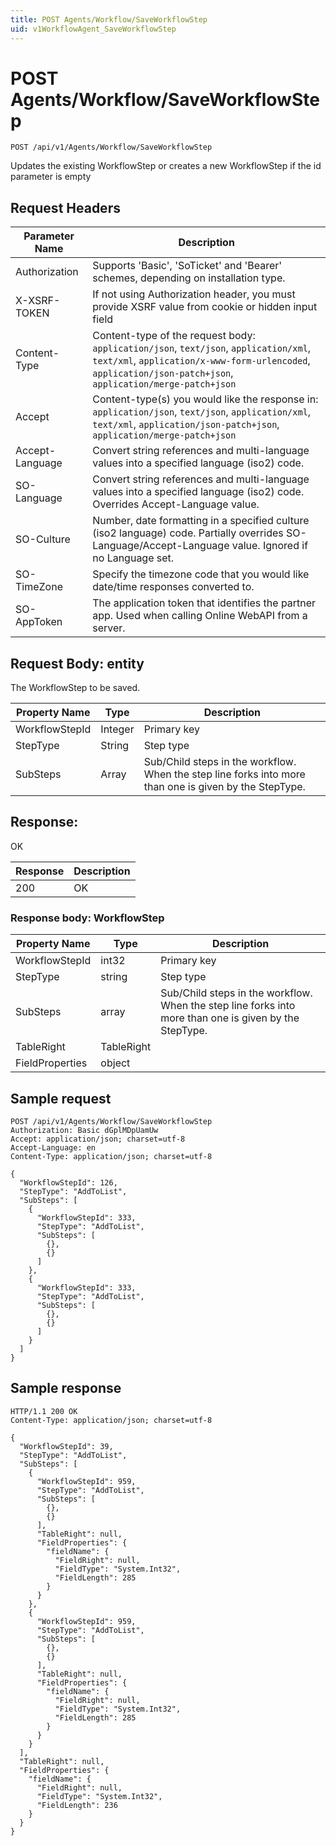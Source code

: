 ```yaml
---
title: POST Agents/Workflow/SaveWorkflowStep
uid: v1WorkflowAgent_SaveWorkflowStep
---
```


# POST Agents/Workflow/SaveWorkflowStep

```http
POST /api/v1/Agents/Workflow/SaveWorkflowStep
```

Updates the existing WorkflowStep or creates a new WorkflowStep if the id parameter is empty








## Request Headers

| Parameter Name | Description |
|----------------|-------------|
| Authorization  | Supports 'Basic', 'SoTicket' and 'Bearer' schemes, depending on installation type. |
| X-XSRF-TOKEN   | If not using Authorization header, you must provide XSRF value from cookie or hidden input field |
| Content-Type | Content-type of the request body: `application/json`, `text/json`, `application/xml`, `text/xml`, `application/x-www-form-urlencoded`, `application/json-patch+json`, `application/merge-patch+json` |
| Accept         | Content-type(s) you would like the response in: `application/json`, `text/json`, `application/xml`, `text/xml`, `application/json-patch+json`, `application/merge-patch+json` |
| Accept-Language | Convert string references and multi-language values into a specified language (iso2) code. |
| SO-Language | Convert string references and multi-language values into a specified language (iso2) code. Overrides Accept-Language value. |
| SO-Culture | Number, date formatting in a specified culture (iso2 language) code. Partially overrides SO-Language/Accept-Language value. Ignored if no Language set. |
| SO-TimeZone | Specify the timezone code that you would like date/time responses converted to. |
| SO-AppToken | The application token that identifies the partner app. Used when calling Online WebAPI from a server. |

## Request Body: entity 

The WorkflowStep to be saved. 

| Property Name | Type |  Description |
|----------------|------|--------------|
| WorkflowStepId | Integer | Primary key |
| StepType | String | Step type |
| SubSteps | Array | Sub/Child steps in the workflow. When the step line forks into more than one is given by the StepType. |

## Response:

OK

| Response | Description |
|----------------|-------------|
| 200 | OK |

### Response body: WorkflowStep

| Property Name | Type |  Description |
|----------------|------|--------------|
| WorkflowStepId | int32 | Primary key |
| StepType | string | Step type |
| SubSteps | array | Sub/Child steps in the workflow. When the step line forks into more than one is given by the StepType. |
| TableRight | TableRight |  |
| FieldProperties | object |  |

## Sample request

```http!
POST /api/v1/Agents/Workflow/SaveWorkflowStep
Authorization: Basic dGplMDpUamUw
Accept: application/json; charset=utf-8
Accept-Language: en
Content-Type: application/json; charset=utf-8

{
  "WorkflowStepId": 126,
  "StepType": "AddToList",
  "SubSteps": [
    {
      "WorkflowStepId": 333,
      "StepType": "AddToList",
      "SubSteps": [
        {},
        {}
      ]
    },
    {
      "WorkflowStepId": 333,
      "StepType": "AddToList",
      "SubSteps": [
        {},
        {}
      ]
    }
  ]
}
```

## Sample response

```http_
HTTP/1.1 200 OK
Content-Type: application/json; charset=utf-8

{
  "WorkflowStepId": 39,
  "StepType": "AddToList",
  "SubSteps": [
    {
      "WorkflowStepId": 959,
      "StepType": "AddToList",
      "SubSteps": [
        {},
        {}
      ],
      "TableRight": null,
      "FieldProperties": {
        "fieldName": {
          "FieldRight": null,
          "FieldType": "System.Int32",
          "FieldLength": 285
        }
      }
    },
    {
      "WorkflowStepId": 959,
      "StepType": "AddToList",
      "SubSteps": [
        {},
        {}
      ],
      "TableRight": null,
      "FieldProperties": {
        "fieldName": {
          "FieldRight": null,
          "FieldType": "System.Int32",
          "FieldLength": 285
        }
      }
    }
  ],
  "TableRight": null,
  "FieldProperties": {
    "fieldName": {
      "FieldRight": null,
      "FieldType": "System.Int32",
      "FieldLength": 236
    }
  }
}
```